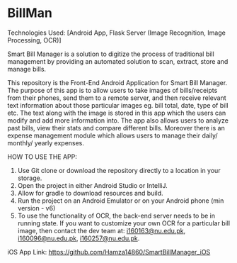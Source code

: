 # BillMan
Technologies Used: [Android App, Flask Server (Image Recognition, Image Processing, OCR)]

Smart Bill Manager is a solution to digitize the process of traditional bill management by providing an automated solution to scan, extract, store and manage bills.

This repository is the Front-End Android Application for Smart Bill Manager.
The purpose of this app is to allow users to take images of bills/receipts from their phones, send them to a remote server, and then receive relevant text information about those particular images eg. bill total, date, type of bill etc.
The text along with the image is stored in this app which the users can modify and add more information into.
The app also allows users to analyze past bills, view their stats and compare different bills.
Moreover there is an expense management module which allows users to manage their daily/ monthly/ yearly expenses.


HOW TO USE THE APP:
 1) Use Git clone or download the repository directly to a location in your storage. 
 2) Open the project in either Android Studio or IntelliJ.
 3) Allow for gradle to download resources and build.
 4) Run the project on an Android Emulator or on your Android phone (min version - v6)
 5) To use the functionality of OCR, the back-end server needs to be in running state.
 If you want to customize your own OCR for a particular bill image, then contact the dev team at:
   i160163@nu.edu.pk, i160096@nu.edu.pk, i160257@nu.edu.pk. 
  
  iOS App Link: https://github.com/Hamza14860/SmartBillManager_iOS
